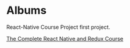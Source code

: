 # Albums

React-Native Course Project first project.

[The Complete React Native and Redux Course](https://www.udemy.com/the-complete-react-native-and-redux-course/)
